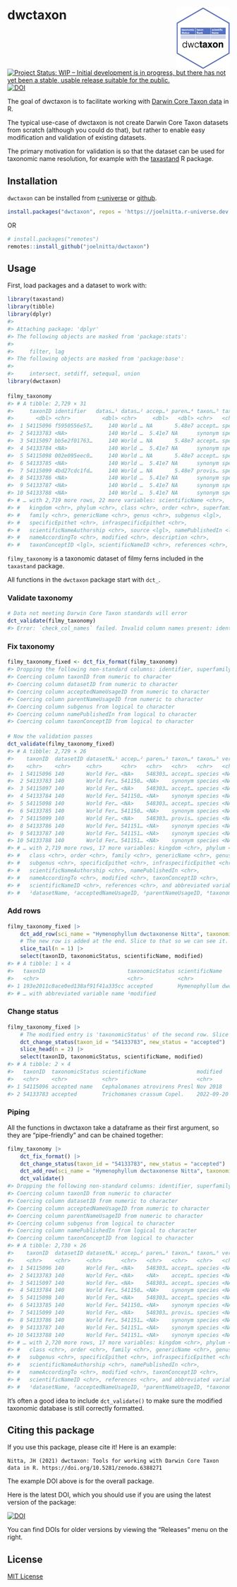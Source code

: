 
<!-- README.md is generated from README.Rmd. Please edit that file -->

# dwctaxon <img src="man/figures/logo.png" align="right" alt="" width="120" />

<!-- badges: start -->

[![Project Status: WIP – Initial development is in progress, but there
has not yet been a stable, usable release suitable for the
public.](https://www.repostatus.org/badges/latest/wip.svg)](https://www.repostatus.org/#wip)
[![DOI](https://zenodo.org/badge/434126221.svg)](https://zenodo.org/badge/latestdoi/434126221)
<!-- badges: end -->

The goal of dwctaxon is to facilitate working with [Darwin Core Taxon
data](https://dwc.tdwg.org/terms/#taxon) in R.

The typical use-case of dwctaxon is not create Darwin Core Taxon
datasets from scratch (although you could do that), but rather to enable
easy modification and validation of existing datasets.

The primary motivation for validation is so that the dataset can be used
for taxonomic name resolution, for example with the
[taxastand](https://github.com/joelnitta/taxastand) R package.

## Installation

`dwctaxon` can be installed from
[r-universe](https://joelnitta.r-universe.dev) or
[github](https://github.com/joelnitta).

``` r
install.packages("dwctaxon", repos = 'https://joelnitta.r-universe.dev')
```

OR

``` r
# install.packages("remotes")
remotes::install_github("joelnitta/dwctaxon")
```

## Usage

First, load packages and a dataset to work with:

``` r
library(taxastand)
library(tibble)
library(dplyr)
#> 
#> Attaching package: 'dplyr'
#> The following objects are masked from 'package:stats':
#> 
#>     filter, lag
#> The following objects are masked from 'package:base':
#> 
#>     intersect, setdiff, setequal, union
library(dwctaxon)

filmy_taxonomy
#> # A tibble: 2,729 × 31
#>     taxonID identifier   datas…¹ datas…² accep…³ paren…⁴ taxon…⁵ taxon…⁶ verba…⁷
#>       <dbl> <chr>          <dbl> <chr>     <dbl>   <dbl> <chr>   <chr>   <chr>  
#>  1 54115096 f5950556e57…     140 World … NA       5.48e7 accept… species <NA>   
#>  2 54133783 <NA>             140 World …  5.41e7 NA      synonym species <NA>   
#>  3 54115097 bb5e2f01763…     140 World … NA       5.48e7 accept… species <NA>   
#>  4 54133784 <NA>             140 World …  5.41e7 NA      synonym species <NA>   
#>  5 54115098 002e095eec0…     140 World … NA       5.48e7 accept… species <NA>   
#>  6 54133785 <NA>             140 World …  5.41e7 NA      synonym species <NA>   
#>  7 54115099 4bd27cdc1fd…     140 World … NA       5.48e7 provis… species <NA>   
#>  8 54133786 <NA>             140 World …  5.41e7 NA      synonym species <NA>   
#>  9 54133787 <NA>             140 World …  5.41e7 NA      synonym species <NA>   
#> 10 54133788 <NA>             140 World …  5.41e7 NA      synonym species <NA>   
#> # … with 2,719 more rows, 22 more variables: scientificName <chr>,
#> #   kingdom <chr>, phylum <chr>, class <chr>, order <chr>, superfamily <lgl>,
#> #   family <chr>, genericName <chr>, genus <chr>, subgenus <lgl>,
#> #   specificEpithet <chr>, infraspecificEpithet <chr>,
#> #   scientificNameAuthorship <chr>, source <lgl>, namePublishedIn <lgl>,
#> #   nameAccordingTo <chr>, modified <chr>, description <chr>,
#> #   taxonConceptID <lgl>, scientificNameID <chr>, references <chr>, …
```

`filmy_taxonomy` is a taxonomic dataset of filmy ferns included in the
`taxastand` package.

All functions in the `dwctaxon` package start with `dct_`.

### Validate taxonomy

``` r
# Data not meeting Darwin Core Taxon standards will error
dct_validate(filmy_taxonomy)
#> Error: `check_col_names` failed. Invalid column names present: identifier, superfamily, source, description, isExtinct. See dct_terms for valid column names.
```

### Fix taxonomy

``` r
filmy_taxonomy_fixed <- dct_fix_format(filmy_taxonomy)
#> Dropping the following non-standard columns: identifier, superfamily, source, description, isExtinct
#> Coercing column taxonID from numeric to character
#> Coercing column datasetID from numeric to character
#> Coercing column acceptedNameUsageID from numeric to character
#> Coercing column parentNameUsageID from numeric to character
#> Coercing column subgenus from logical to character
#> Coercing column namePublishedIn from logical to character
#> Coercing column taxonConceptID from logical to character

# Now the validation passes
dct_validate(filmy_taxonomy_fixed)
#> # A tibble: 2,729 × 26
#>    taxonID  datasetID datasetN…¹ accep…² paren…³ taxon…⁴ taxon…⁵ verba…⁶ scien…⁷
#>    <chr>    <chr>     <chr>      <chr>   <chr>   <chr>   <chr>   <chr>   <chr>  
#>  1 54115096 140       World Fer… <NA>    548303… accept… species <NA>    Cephal…
#>  2 54133783 140       World Fer… 541150… <NA>    synonym species <NA>    Tricho…
#>  3 54115097 140       World Fer… <NA>    548303… accept… species <NA>    Cephal…
#>  4 54133784 140       World Fer… 541150… <NA>    synonym species <NA>    Tricho…
#>  5 54115098 140       World Fer… <NA>    548303… accept… species <NA>    Cephal…
#>  6 54133785 140       World Fer… 541150… <NA>    synonym species <NA>    Tricho…
#>  7 54115099 140       World Fer… <NA>    548303… provis… species <NA>    Cephal…
#>  8 54133786 140       World Fer… 541151… <NA>    synonym species <NA>    Cephal…
#>  9 54133787 140       World Fer… 541151… <NA>    synonym species <NA>    Cephal…
#> 10 54133788 140       World Fer… 541151… <NA>    synonym species <NA>    Cephal…
#> # … with 2,719 more rows, 17 more variables: kingdom <chr>, phylum <chr>,
#> #   class <chr>, order <chr>, family <chr>, genericName <chr>, genus <chr>,
#> #   subgenus <chr>, specificEpithet <chr>, infraspecificEpithet <chr>,
#> #   scientificNameAuthorship <chr>, namePublishedIn <chr>,
#> #   nameAccordingTo <chr>, modified <chr>, taxonConceptID <chr>,
#> #   scientificNameID <chr>, references <chr>, and abbreviated variable names
#> #   ¹​datasetName, ²​acceptedNameUsageID, ³​parentNameUsageID, ⁴​taxonomicStatus, …
```

### Add rows

``` r
filmy_taxonomy_fixed |>
    dct_add_row(sci_name = "Hymenophyllum dwctaxonense Nitta", taxonomicStatus = "accepted") |>
    # The new row is added at the end. Slice to that so we can see it.
    slice_tail(n = 1) |>
    select(taxonID, taxonomicStatus, scientificName, modified)
#> # A tibble: 1 × 4
#>   taxonID                          taxonomicStatus scientificName        modif…¹
#>   <chr>                            <chr>           <chr>                 <chr>  
#> 1 193e2011c8ace0ed138af91f41a335cc accepted        Hymenophyllum dwctax… 2022-0…
#> # … with abbreviated variable name ¹​modified
```

### Change status

``` r
filmy_taxonomy_fixed |>
    # The modified entry is 'taxonomicStatus' of the second row. Slice to that so we can see it.
    dct_change_status(taxon_id = "54133783", new_status = "accepted") |>
    slice_head(n = 2) |>
    select(taxonID, taxonomicStatus, scientificName, modified)
#> # A tibble: 2 × 4
#>   taxonID  taxonomicStatus scientificName                modified           
#>   <chr>    <chr>           <chr>                         <chr>              
#> 1 54115096 accepted name   Cephalomanes atrovirens Presl Nov 2018           
#> 2 54133783 accepted        Trichomanes crassum Copel.    2022-09-20 16:21:46
```

### Piping

All the functions in dwctaxon take a dataframe as their first argument,
so they are “pipe-friendly” and can be chained together:

``` r
filmy_taxonomy |>
    dct_fix_format() |>
    dct_change_status(taxon_id = "54133783", new_status = "accepted") |>
    dct_add_row(sci_name = "Hymenophyllum dwctaxonense Nitta", taxonomicStatus = "accepted") |>
    dct_validate()
#> Dropping the following non-standard columns: identifier, superfamily, source, description, isExtinct
#> Coercing column taxonID from numeric to character
#> Coercing column datasetID from numeric to character
#> Coercing column acceptedNameUsageID from numeric to character
#> Coercing column parentNameUsageID from numeric to character
#> Coercing column subgenus from logical to character
#> Coercing column namePublishedIn from logical to character
#> Coercing column taxonConceptID from logical to character
#> # A tibble: 2,730 × 26
#>    taxonID  datasetID datasetN…¹ accep…² paren…³ taxon…⁴ taxon…⁵ verba…⁶ scien…⁷
#>    <chr>    <chr>     <chr>      <chr>   <chr>   <chr>   <chr>   <chr>   <chr>  
#>  1 54115096 140       World Fer… <NA>    548303… accept… species <NA>    Cephal…
#>  2 54133783 140       World Fer… <NA>    <NA>    accept… species <NA>    Tricho…
#>  3 54115097 140       World Fer… <NA>    548303… accept… species <NA>    Cephal…
#>  4 54133784 140       World Fer… 541150… <NA>    synonym species <NA>    Tricho…
#>  5 54115098 140       World Fer… <NA>    548303… accept… species <NA>    Cephal…
#>  6 54133785 140       World Fer… 541150… <NA>    synonym species <NA>    Tricho…
#>  7 54115099 140       World Fer… <NA>    548303… provis… species <NA>    Cephal…
#>  8 54133786 140       World Fer… 541151… <NA>    synonym species <NA>    Cephal…
#>  9 54133787 140       World Fer… 541151… <NA>    synonym species <NA>    Cephal…
#> 10 54133788 140       World Fer… 541151… <NA>    synonym species <NA>    Cephal…
#> # … with 2,720 more rows, 17 more variables: kingdom <chr>, phylum <chr>,
#> #   class <chr>, order <chr>, family <chr>, genericName <chr>, genus <chr>,
#> #   subgenus <chr>, specificEpithet <chr>, infraspecificEpithet <chr>,
#> #   scientificNameAuthorship <chr>, namePublishedIn <chr>,
#> #   nameAccordingTo <chr>, modified <chr>, taxonConceptID <chr>,
#> #   scientificNameID <chr>, references <chr>, and abbreviated variable names
#> #   ¹​datasetName, ²​acceptedNameUsageID, ³​parentNameUsageID, ⁴​taxonomicStatus, …
```

It’s often a good idea to include `dct_validate()` to make sure the
modified taxonomic database is still correctly formatted.

## Citing this package

If you use this package, please cite it! Here is an example:

    Nitta, JH (2021) dwctaxon: Tools for working with Darwin Core Taxon data in R. https://doi.org/10.5281/zenodo.6388271

The example DOI above is for the overall package.

Here is the latest DOI, which you should use if you are using the latest
version of the package:

[![DOI](https://zenodo.org/badge/434126221.svg)](https://zenodo.org/badge/latestdoi/434126221)

You can find DOIs for older versions by viewing the “Releases” menu on
the right.

## License

[MIT License](LICENSE.md)
